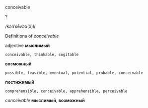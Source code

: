 conceivable

?

/kənˈsēvəb(ə)l/

Definitions of _conceivable_

adjective
**мыслимый**

    conceivable, thinkable, cogitable
**возможный**

    possible, feasible, eventual, potential, probable, conceivable
**постижимый**

    comprehensible, conceivable, apprehensible, perceivable

_conceivable_
**мыслимый**, **возможный**